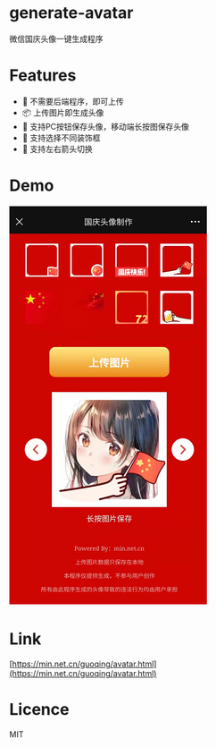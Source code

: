 # generate-avatar
微信国庆头像一键生成程序

# Features
- 🎉 不需要后端程序，即可上传
- 📦 上传图片即生成头像
- 🐠 支持PC按钮保存头像，移动端长按图保存头像
- 🌴 支持选择不同装饰框
- 🌈 支持左右箭头切换

# Demo 
![](imgs/demo.png)

# Link
[https://min.net.cn/guoqing/avatar.html](https://min.net.cn/guoqing/avatar.html)

# Licence
MIT